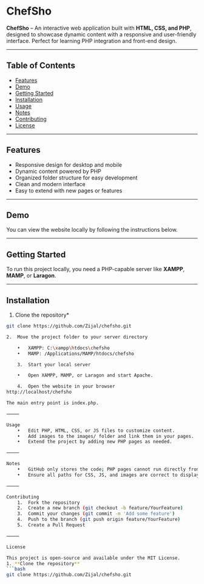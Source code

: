# ChefSho

**ChefSho** – An interactive web application built with **HTML, CSS, and PHP**, designed to showcase dynamic content with a responsive and user-friendly interface. Perfect for learning PHP integration and front-end design.

---

## Table of Contents
- [Features](#features)
- [Demo](#demo)
- [Getting Started](#getting-started)
- [Installation](#installation)
- [Usage](#usage)
- [Notes](#notes)
- [Contributing](#contributing)
- [License](#license)

---

## Features
- Responsive design for desktop and mobile
- Dynamic content powered by PHP
- Organized folder structure for easy development
- Clean and modern interface
- Easy to extend with new pages or features

---

## Demo
You can view the website locally by following the instructions below.

---

## Getting Started
To run this project locally, you need a PHP-capable server like **XAMPP**, **MAMP**, or **Laragon**.

---

## Installation
1. Clone the repository*
```bash
git clone https://github.com/Zijal/chefsho.git

2.	Move the project folder to your server directory

	•	XAMPP: C:\xampp\htdocs\chefsho
	•	MAMP: /Applications/MAMP/htdocs/chefsho

	3.	Start your local server

	•	Open XAMPP, MAMP, or Laragon and start Apache.

	4.	Open the website in your browser
http://localhost/chefsho

The main entry point is index.php.

⸻

Usage
	•	Edit PHP, HTML, CSS, or JS files to customize content.
	•	Add images to the images/ folder and link them in your pages.
	•	Extend the project by adding new PHP pages as needed.

⸻

Notes
	•	GitHub only stores the code; PHP pages cannot run directly from GitHub.
	•	Ensure all paths for CSS, JS, and images are correct to display the website properly.

⸻

Contributing
	1.	Fork the repository
	2.	Create a new branch (git checkout -b feature/YourFeature)
	3.	Commit your changes (git commit -m 'Add some feature')
	4.	Push to the branch (git push origin feature/YourFeature)
	5.	Create a Pull Request

⸻

License

This project is open-source and available under the MIT License.
1. **Clone the repository**
```bash
git clone https://github.com/Zijal/chefsho.git
